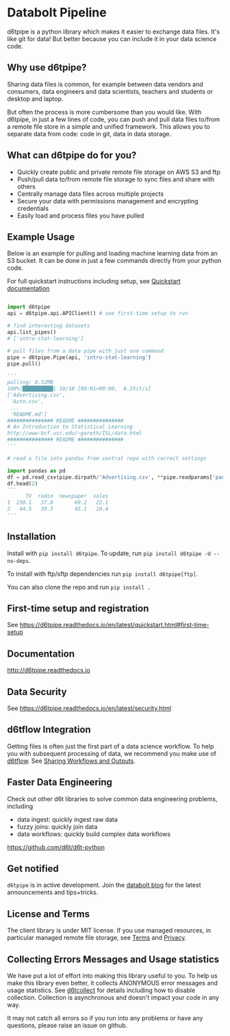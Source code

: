 # Databolt Pipeline

d6tpipe is a python library which makes it easier to exchange data files. It's like git for data! But better because you can include it in your data science code.

## Why use d6tpipe?

Sharing data files is common, for example between data vendors and consumers, data engineers and data scientists, teachers and students or desktop and laptop. 

But often the process is more cumbersome than you would like. With d6tpipe, in just a few lines of code, you can push and pull data files to/from a remote file store in a simple and unified framework. This allows you to separate data from code: code in git, data in data storage.

## What can d6tpipe do for you?

* Quickly create public and private remote file storage on AWS S3 and ftp
* Push/pull data to/from remote file storage to sync files and share with others
* Centrally manage data files across multiple projects
* Secure your data with permissions management and encrypting credentials
* Easily load and process files you have pulled

## Example Usage

Below is an example for pulling and loading machine learning data from an S3 bucket. It can be done in just a few commands directly from your python code.

For full quickstart instructions including setup, see [Quickstart documentation](https://d6tpipe.readthedocs.io/en/latest/quickstart.html)

```python

import d6tpipe
api = d6tpipe.api.APIClient() # see first-time setup to run

# find interesting datasets
api.list_pipes()
# ['intro-stat-learning']

# pull files from a data pipe with just one command
pipe = d6tpipe.Pipe(api, 'intro-stat-learning')
pipe.pull() 

'''
pulling: 0.52MB
100%|██████████| 10/10 [00:01<00:00,  8.25it/s]
['Advertising.csv',
 'Auto.csv',
 ...
 'README.md']
############### README ###############
# An Introduction to Statistical Learning
http://www-bcf.usc.edu/~gareth/ISL/data.html
############### README ###############
'''

# read a file into pandas from central repo with correct settings

import pandas as pd
df = pd.read_csv(pipe.dirpath/'Advertising.csv', **pipe.readparams['pandas']) 
df.head(2)      
'''
      TV  radio  newspaper  sales
1  230.1   37.8       69.2   22.1
2   44.5   39.3       45.1   10.4
'''

```

## Installation

Install with `pip install d6tpipe`. To update, run `pip install d6tpipe -U --no-deps`.

To install with ftp/sftp dependencies run `pip install d6tpipe[ftp]`.

You can also clone the repo and run `pip install .`

## First-time setup and registration

See https://d6tpipe.readthedocs.io/en/latest/quickstart.html#first-time-setup

## Documentation

http://d6tpipe.readthedocs.io

## Data Security

See https://d6tpipe.readthedocs.io/en/latest/security.html

## d6tflow Integration

Getting files is often just the first part of a data science workflow. To help you with subsequent processing of data, we recommend you make use of [d6tflow](https://github.com/d6t/d6tflow). See [Sharing Workflows and Outputs](https://d6tflow.readthedocs.io/en/latest/collaborate.html).

## Faster Data Engineering

Check out other d6t libraries to solve common data engineering problems, including  
* data ingest: quickly ingest raw data
* fuzzy joins: quickly join data
* data workflows: quickly build complex data workflows

https://github.com/d6t/d6t-python

## Get notified

`d6tpipe` is in active development. Join the [databolt blog](http://blog.databolt.tech) for the latest announcements and tips+tricks.

## License and Terms

The client library is under MIT license. If you use managed resources, in particular managed remote file storage, see [Terms](https://www.databolt.tech/index-terms.html) and [Privacy](https://www.databolt.tech/index-terms.html#privacy).

## Collecting Errors Messages and Usage statistics

We have put a lot of effort into making this library useful to you. To help us make this library even better, it collects ANONYMOUS error messages and usage statistics. See [d6tcollect](https://github.com/d6t/d6tcollect) for details including how to disable collection. Collection is asynchronous and doesn't impact your code in any way.

It may not catch all errors so if you run into any problems or have any questions, please raise an issue on github.